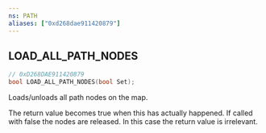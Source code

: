 ```yaml
---
ns: PATH
aliases: ["0xd268dae911420879"]
---
```

## LOAD_ALL_PATH_NODES

```c
// 0xD268DAE911420879
bool LOAD_ALL_PATH_NODES(bool Set);
```

Loads/unloads all path nodes on the map.

The return value becomes true when this has actually happened. If called with false the nodes are released. In this case the return value is irrelevant.

